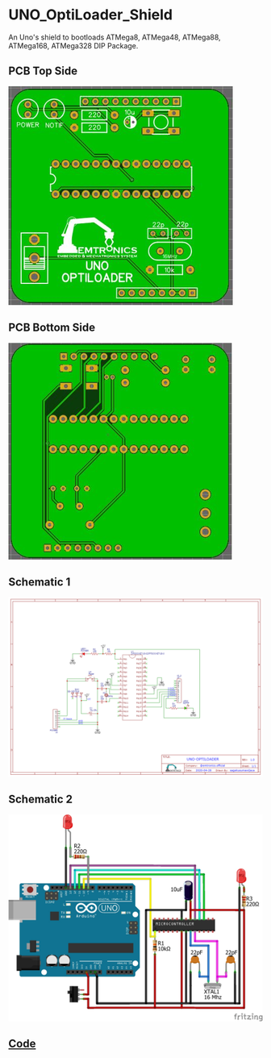 # UNO_OptiLoader_Shield
An Uno's shield to bootloads ATMega8, ATMega48, ATMega88, ATMega168, ATMega328 DIP Package.

## PCB Top Side
![](UNO-BOOTLOADER%20TOPSIDE.JPG)

## PCB Bottom Side
![](UNO-BOOTLOADER%20BOTTOM%20SIDE.JPG)

## Schematic 1
![](Schematic_Optiloader_2020-05-06_01-11-14.png)

## Schematic 2
![](Schematic%20OptiLoader_jpg.jpg)

## [Code](OptiLoader-master.zip)

